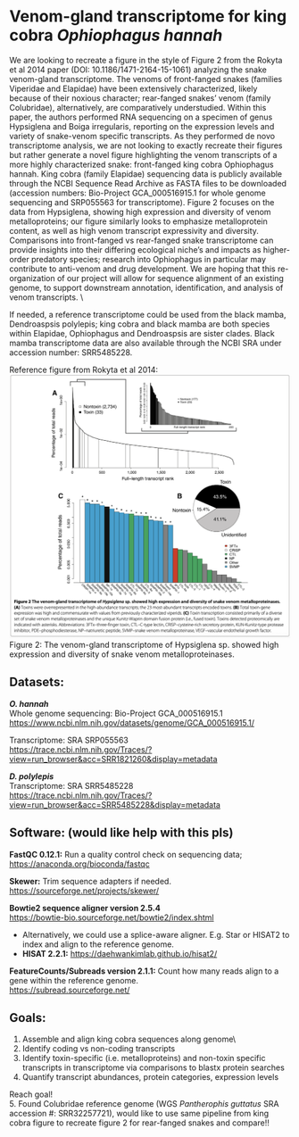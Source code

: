 # Venom-gland transcriptome for king cobra ***Ophiophagus hannah***

We are looking to recreate a figure in the style of Figure 2 from the Rokyta et al 2014 paper (DOI: 10.1186/1471-2164-15-1061) analyzing the snake venom-gland transcriptome. The venoms of front-fanged snakes (families Viperidae and Elapidae) have been extensively characterized, likely because of their noxious character; rear-fanged snakes’ venom (family Colubridae), alternatively, are comparatively understudied. Within this paper, the authors performed RNA sequencing on a specimen of genus Hypsiglena and Boiga irregularis, reporting on the expression levels and variety of snake-venom specific transcripts. As they performed de novo transcriptome analysis, we are not looking to exactly recreate their figures but rather generate a novel figure highlighting the venom transcripts of a more highly characterized snake: front-fanged king cobra Ophiophagus hannah. King cobra (family Elapidae) sequencing data is publicly available through the NCBI Sequence Read Archive as FASTA files to be downloaded (accession numbers: Bio-Project GCA_000516915.1 for whole genome sequencing and SRP055563 for transcriptome). Figure 2 focuses on the data from Hypsiglena, showing high expression and diversity of venom metalloproteins; our figure similarly looks to emphasize metalloprotein content, as well as high venom transcript expressivity and diversity. Comparisons into front-fanged vs rear-fanged snake transcriptome can provide insights into their differing ecological niche’s and impacts as higher-order predatory species; research into Ophiophagus in particular may contribute to anti-venom and drug development. 
We are hoping that this re-organization of our project will allow for sequence alignment of an existing genome, to support downstream annotation, identification, and analysis of venom transcripts. \

If needed, a reference transcriptome could be used from the black mamba, Dendroaspsis polylepis; king cobra and black mamba are both species within Elapidae, Ophiophagus and Dendroaspsis are sister clades. Black mamba  transcriptome data are also available through the NCBI SRA under accession number: SRR5485228.   

Reference figure from Rokyta et al 2014:
![Reference figure from Rokyta et al 2014:](figure_2.png)
Figure 2: The venom-gland transcriptome of Hypsiglena sp. showed high expression and diversity of snake venom metalloproteinases.

## Datasets: 
***O. hannah***\
Whole genome sequencing: Bio-Project GCA_000516915.1\
https://www.ncbi.nlm.nih.gov/datasets/genome/GCA_000516915.1/ 

Transcriptome: SRA SRP055563\
https://trace.ncbi.nlm.nih.gov/Traces/?view=run_browser&acc=SRR1821260&display=metadata 

***D. polylepis***\
Transcriptome: SRA SRR5485228\
https://trace.ncbi.nlm.nih.gov/Traces/?view=run_browser&acc=SRR5485228&display=metadata 

## Software: (would like help with this pls)
**FastQC 0.12.1:** Run a quality control check on sequencing data;   
https://anaconda.org/bioconda/fastqc   

**Skewer:** Trim sequence adapters if needed.   
https://sourceforge.net/projects/skewer/  

**Bowtie2 sequence aligner version 2.5.4**  
https://bowtie-bio.sourceforge.net/bowtie2/index.shtml  

- Alternatively, we could use a splice-aware aligner. E.g. Star or HISAT2 to index and align to the reference genome.   
- **HISAT 2.2.1:** 
https://daehwankimlab.github.io/hisat2/  

**FeatureCounts/Subreads version 2.1.1:** Count how many reads align to a gene within the reference genome.   
https://subread.sourceforge.net/   


## Goals:
1. Assemble and align king cobra sequences along genome\
2. Identify coding vs non-coding transcripts   
3. Identify toxin-specific (i.e. metalloproteins) and non-toxin specific transcripts in transcriptome via comparisons to blastx protein searches  
4. Quantify transcript abundances, protein categories, expression levels

Reach goal!  
5. Found Colubridae reference genome (WGS *Pantherophis guttatus* SRA accession #: SRR32257721), would like to use same pipeline from king cobra figure to recreate figure 2 for rear-fanged snakes and compare!!

